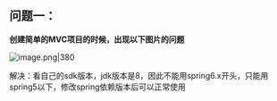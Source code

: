 
## 问题一：

**创建简单的MVC项目的时候，出现以下图片的问题**

![image.png|380](https://my-obsidian-image.oss-cn-guangzhou.aliyuncs.com/2024/04/34da4c4402a5773be892a0ff4bb09a85.png)

解决：看自己的sdk版本，jdk版本是8，因此不能用spring6.x开头，只能用spring5以下，修改spring依赖版本后可以正常使用
